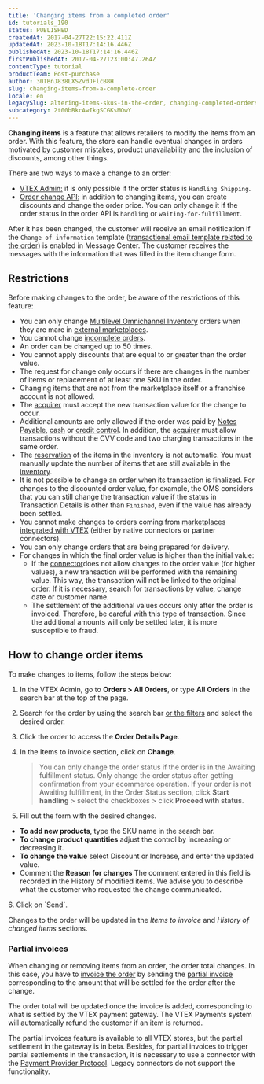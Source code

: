 ```yaml
---
title: 'Changing items from a completed order'
id: tutorials_190
status: PUBLISHED
createdAt: 2017-04-27T22:15:22.411Z
updatedAt: 2023-10-18T17:14:16.446Z
publishedAt: 2023-10-18T17:14:16.446Z
firstPublishedAt: 2017-04-27T23:00:47.264Z
contentType: tutorial
productTeam: Post-purchase
author: 30TBnJ838LXSZvdJFlcB8H
slug: changing-items-from-a-complete-order
locale: en
legacySlug: altering-items-skus-in-the-order, changing-completed-orders
subcategory: 2t00bBkcAwIkgSCGKsMOwY
---
```


**Changing items** is a feature that allows retailers to modify the items from an order. With this feature, the store can handle eventual changes in orders motivated by customer mistakes, product unavailability and the inclusion of discounts, among other things.

There are two ways to make a change to an order:

* [VTEX Admin:](#how-to-change-order-items) it is only possible if the order status is `Handling Shipping`.
* [Order change API:](https://developers.vtex.com/docs/api-reference/orders-api#post-/api/oms/pvt/orders/-orderId-/changes) in addition to changing items, you can create discounts and change the order price. You can only change it if the order status in the order API is `handling` or `waiting-for-fulfillment`.

<div class="alert alert-warning">
After it has been changed, the customer will receive an email notification if the <code>Change of information</code> template (<a href="https://help.vtex.com/en/tutorial/order-transactional-email-templates--3g2S2kqBOoSGcCaqMYK2my">transactional email template related to the order</a>) is enabled in Message Center. The customer receives the messages with the information that was filled in the item change form.
</div>

## Restrictions

Before making changes to the order, be aware of the restrictions of this feature:

* You can only change [Multilevel Omnichannel Inventory](https://help.vtex.com/en/tutorial/multilevel-omnichannel-inventory--7M1xyCZWUyCB7PcjNtOyw4) orders when they are mare in [external marketplaces](https://developers.vtex.com/docs/guides/change-orders-multilevel-omnichannel-inventory-external-marketplaces).
* You cannot change [incomplete orders](https://help.vtex.com/pt/tutorial/entendendo-os-pedidos-incompletos--tutorials_294).
* An order can be changed up to 50 times.
* You cannot apply discounts that are equal to or greater than the order value. 
* The request for change only occurs if there are changes in the number of items or replacement of at least one SKU in the order.
* Changing items that are not from the marketplace itself or a franchise account is not allowed.
* The [acquirer](https://help.vtex.com/pt/tutorial/o-que-e-um-adquirente--7N1oRTG8dGmOiIugC0cs4E) must accept the new transaction value for the change to occur.
* Additional amounts are only allowed if the order was paid by [Notes Payable](https://help.vtex.com/en/tutorial/setting-up-payments-with-notes-payable--5pW7avTwtyQcMu4uiW8quQ), [cash](https://help.vtex.com/tutorial/how-to-configure-a-custom-payment--tutorials_451) or [credit control](https://help.vtex.com/tutorial/customer-credit-overview--1uIqTjWxIIIEW0COMg4uE0). In addition, the [acquirer](https://help.vtex.com/pt/tutorial/what-is-an-acquirer--7N1oRTG8dGmOiIugC0cs4E) must allow transactions without the CVV code and two charging transactions in the same order.
* The [reservation](https://help.vtex.com/pt/tutorial/how-does-reservation-work--tutorials_92) of the items in the inventory is not automatic. You must manually update the number of items that are still available in the [inventory](https://help.vtex.com/pt/tutorial/managing-stock-items--tutorials_139).
* It is not possible to change an order when its transaction is finalized. For changes to the discounted order value, for example, the OMS considers that you can still change the transaction value if the status in Transaction Details is other than `Finished`, even if the value has already been settled.  
* You cannot make changes to orders coming from [marketplaces integrated with VTEX](https://help.vtex.com/pt/tutorial/marketplace-strategies-at-vtex--tutorials_402) (either by native connectors or partner connectors).
* You can only change orders that are being prepared for delivery.
* For changes in which the final order value is higher than the initial value:
    * If the [connector](https://help.vtex.com/pt/tutorial/what-is-the-connector--3lze0Cu0bmyC6u2o2iaeEA)does not allow changes to the order value (for higher values), a new transaction will be performed with the remaining value. This way, the transaction will not be linked to the original order. If it is necessary, search for transactions by value, change date or customer name.
    * The settlement of the additional values occurs only after the order is invoiced. Therefore, be careful with this type of transaction. Since the additional amounts will only be settled later, it is more susceptible to fraud.

## How to change order items

To make changes to items, follow the steps below:

1. In the VTEX Admin, go to **Orders > All Orders**, or type **All Orders** in the search bar at the top of the page.    
2. Search for the order by using the search bar [or the filters](https://help.vtex.com/en/tutorial/como-filtrar-pedidos--tutorials_192) and select the desired order.    
3. Click the order to access the **Order Details Page**.       
4. In the Items to invoice section, click on **Change**. 

    > You can only change the order status if the order is in the Awaiting fulfillment status. Only change the order status after getting confirmation from your ecommerce operation. If your order is not Awaiting fulfillment, in the Order Status section, click **Start handling** > select the checkboxes > click **Proceed with status**. 

5. Fill out the form with the desired changes.
<ul>
<li><b>To add new products</b>, type the SKU name in the search bar.</li>
<li><b>To change product quantities</b> adjust the control by increasing or decreasing it.</li>
<li><b>To change the value</b> select Discount or Increase, and enter the updated value.</li>
<li>Comment the <b>Reason for changes</b> The comment entered in this field is recorded in the History of modified items. We advise you to describe what the customer who requested the change communicated.</li>
</ul>
6. Click on `Send`.    

Changes to the order will be updated in the *Items to invoice* and *History of changed items* sections.  

### Partial invoices

When changing or removing items from an order, the order total changes. In this case, you have to [invoice the order](https://help.vtex.com/en/tracks/orders--2xkTisx4SXOWXQel8Jg8sa/2WgQrlHTyVo4hLjhUs1LMT) by sending the [partial invoice](https://help.vtex.com/en/tracks/pedidos--2xkTisx4SXOWXQel8Jg8sa/q9GPspTb9cHlMeAZfdEUe) corresponding to the amount that will be settled for the order after the change. 

The order total will be updated once the invoice is added, corresponding to what is settled by the VTEX payment gateway. The VTEX Payments system will automatically refund the customer if an item is returned.

<div class = "alert alert-info">
The partial invoices feature is available to all VTEX stores, but the partial settlement in the gateway is in beta. Besides, for partial invoices to trigger partial settlements in the transaction, it is necessary to use a connector with the <a href="https://help.vtex.com/en/tutorial/payment-provider-protocol--RdsT2spdq80MMwwOeEq0m">Payment Provider Protocol</a>. Legacy connectors do not support the functionality.
</div>

